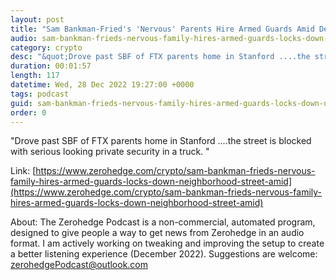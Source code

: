 ```yaml
---
layout: post
title: "Sam Bankman-Fried's 'Nervous' Parents Hire Armed Guards Amid Death Threats"
audio: sam-bankman-frieds-nervous-family-hires-armed-guards-locks-down-neighborhood-street-amid-0
category: crypto
desc: "&quot;Drove past SBF of FTX parents home in Stanford ....the street is blocked with serious looking private security in a truck. &quot;"
duration: 00:01:57
length: 117
datetime: Wed, 28 Dec 2022 19:27:00 +0000
tags: podcast
guid: sam-bankman-frieds-nervous-family-hires-armed-guards-locks-down-neighborhood-street-amid-0
order: 0
---
```

&quot;Drove past SBF of FTX parents home in Stanford ....the street is blocked with serious looking private security in a truck. &quot;

Link: [https://www.zerohedge.com/crypto/sam-bankman-frieds-nervous-family-hires-armed-guards-locks-down-neighborhood-street-amid](https://www.zerohedge.com/crypto/sam-bankman-frieds-nervous-family-hires-armed-guards-locks-down-neighborhood-street-amid)

About: The Zerohedge Podcast is a non-commercial, automated program, designed to give people a way to get news from Zerohedge in an audio format.  I am actively working on tweaking and improving the setup to create a better listening experience (December 2022).  Suggestions are welcome: [zerohedgePodcast@outlook.com](mailto:zerohedgePodcast@outlook.com)
